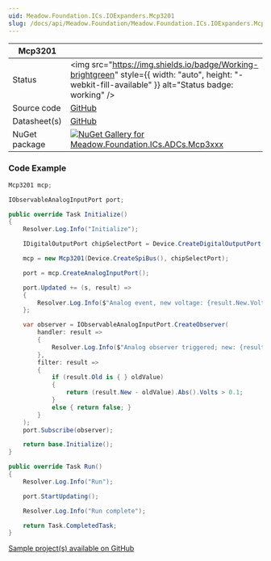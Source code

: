 ```yaml
---
uid: Meadow.Foundation.ICs.IOExpanders.Mcp3201
slug: /docs/api/Meadow.Foundation/Meadow.Foundation.ICs.IOExpanders.Mcp3201
---
```


| Mcp3201 | |
|--------|--------|
| Status | <img src="https://img.shields.io/badge/Working-brightgreen" style={{ width: "auto", height: "-webkit-fill-available" }} alt="Status badge: working" /> |
| Source code | [GitHub](https://github.com/WildernessLabs/Meadow.Foundation/tree/main/Source/Meadow.Foundation.Peripherals/ICs.ADCs.Mcp3xxx) |
| Datasheet(s) | [GitHub](https://github.com/WildernessLabs/Meadow.Foundation/tree/main/Source/Meadow.Foundation.Peripherals/ICs.ADCs.Mcp3xxx/Datasheet) |
| NuGet package | <a href="https://www.nuget.org/packages/Meadow.Foundation.ICs.ADCs.Mcp3xxx/" target="_blank"><img src="https://img.shields.io/nuget/v/Meadow.Foundation.ICs.ADCs.Mcp3xxx.svg?label=Meadow.Foundation.ICs.ADCs.Mcp3xxx" alt="NuGet Gallery for Meadow.Foundation.ICs.ADCs.Mcp3xxx" /></a> |

### Code Example

```csharp
Mcp3201 mcp;

IObservableAnalogInputPort port;

public override Task Initialize()
{
    Resolver.Log.Info("Initialize");

    IDigitalOutputPort chipSelectPort = Device.CreateDigitalOutputPort(Device.Pins.D14);

    mcp = new Mcp3201(Device.CreateSpiBus(), chipSelectPort);

    port = mcp.CreateAnalogInputPort();

    port.Updated += (s, result) =>
    {
        Resolver.Log.Info($"Analog event, new voltage: {result.New.Volts}V, old: {result.Old?.Volts}V");
    };

    var observer = IObservableAnalogInputPort.CreateObserver(
        handler: result =>
        {
            Resolver.Log.Info($"Analog observer triggered; new: {result.New.Volts}V, old: {result.Old?.Volts}V");
        },
        filter: result =>
        {
            if (result.Old is { } oldValue)
            {
                return (result.New - oldValue).Abs().Volts > 0.1;
            }
            else { return false; }
        }
    );
    port.Subscribe(observer);

    return base.Initialize();
}

public override Task Run()
{
    Resolver.Log.Info("Run");

    port.StartUpdating();

    Resolver.Log.Info("Run complete");

    return Task.CompletedTask;
}

```

[Sample project(s) available on GitHub](https://github.com/WildernessLabs/Meadow.Foundation/tree/main/Source/Meadow.Foundation.Peripherals/ICs.ADCs.Mcp3xxx/Samples/Mcp3201_Sample)

